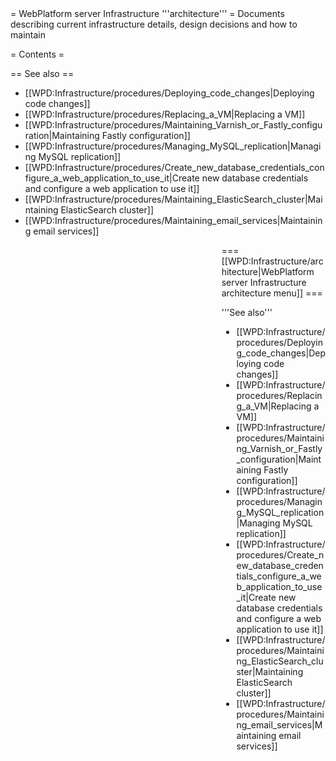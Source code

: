 <noinclude>
= WebPlatform server Infrastructure '''architecture''' =
Documents describing current infrastructure details, design decisions and how to maintain

= Contents =

<splist parent=WPD:Infrastructure/architecture />

== See also ==
* [[WPD:Infrastructure/procedures/Deploying_code_changes|Deploying code changes]]
* [[WPD:Infrastructure/procedures/Replacing_a_VM|Replacing a VM]]
* [[WPD:Infrastructure/procedures/Maintaining_Varnish_or_Fastly_configuration|Maintaining Fastly configuration]]
* [[WPD:Infrastructure/procedures/Managing_MySQL_replication|Managing MySQL replication]]
* [[WPD:Infrastructure/procedures/Create_new_database_credentials_configure_a_web_application_to_use_it|Create new database credentials and configure a web application to use it]]
* [[WPD:Infrastructure/procedures/Maintaining_ElasticSearch_cluster|Maintaining ElasticSearch cluster]]
* [[WPD:Infrastructure/procedures/Maintaining_email_services|Maintaining email services]]

</noinclude><includeonly>
<div style="float:right;width:33%;word-wrap:break-word;clear:both;">
=== [[WPD:Infrastructure/architecture|WebPlatform server Infrastructure architecture menu]] ===

<splist parent=WPD:Infrastructure/architecture />

'''See also'''

* [[WPD:Infrastructure/procedures/Deploying_code_changes|Deploying code changes]]
* [[WPD:Infrastructure/procedures/Replacing_a_VM|Replacing a VM]]
* [[WPD:Infrastructure/procedures/Maintaining_Varnish_or_Fastly_configuration|Maintaining Fastly configuration]]
* [[WPD:Infrastructure/procedures/Managing_MySQL_replication|Managing MySQL replication]]
* [[WPD:Infrastructure/procedures/Create_new_database_credentials_configure_a_web_application_to_use_it|Create new database credentials and configure a web application to use it]]
* [[WPD:Infrastructure/procedures/Maintaining_ElasticSearch_cluster|Maintaining ElasticSearch cluster]]
* [[WPD:Infrastructure/procedures/Maintaining_email_services|Maintaining email services]]

</div>
</includeonly>